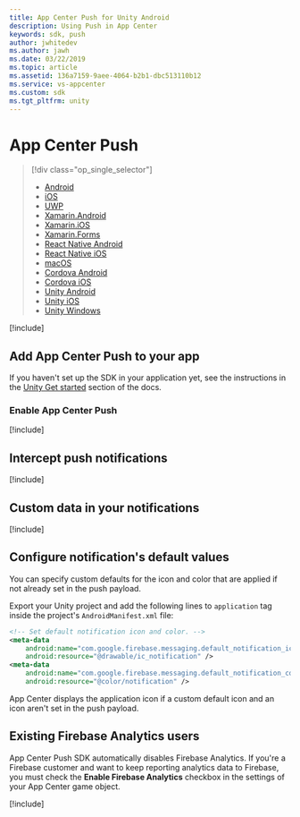 ```yaml
---
title: App Center Push for Unity Android
description: Using Push in App Center
keywords: sdk, push
author: jwhitedev
ms.author: jawh
ms.date: 03/22/2019
ms.topic: article
ms.assetid: 136a7159-9aee-4064-b2b1-dbc513110b12
ms.service: vs-appcenter
ms.custom: sdk
ms.tgt_pltfrm: unity
---
```


# App Center Push

> [!div  class="op_single_selector"]
> * [Android](android.md)
> * [iOS](ios.md)
> * [UWP](uwp.md)
> * [Xamarin.Android](xamarin-android.md)
> * [Xamarin.iOS](xamarin-ios.md)
> * [Xamarin.Forms](xamarin-forms.md)
> * [React Native Android](react-native-android.md)
> * [React Native iOS](react-native-ios.md)
> * [macOS](macos.md)
> * [Cordova Android](cordova-android.md)
> * [Cordova iOS](cordova-ios.md)
> * [Unity Android](unity-android.md)
> * [Unity iOS](unity-ios.md)
> * [Unity Windows](unity-windows.md)

[!include[](introduction-android.md)]

## Add App Center Push to your app

If you haven't set up the SDK in your application yet, see the instructions in the [Unity Get started](~/sdk/getting-started/unity.md) section of the docs.

### Enable App Center Push

[!include[](unity-enable.md)]

## Intercept push notifications

[!include[](unity-intercept.md)]

## Custom data in your notifications

[!include[](custom-data-android.md)]

## Configure notification's default values

You can specify custom defaults for the icon and color that are applied if not already set in the push payload.

Export your Unity project and add the following lines to `application` tag inside the project's `AndroidManifest.xml` file:

```xml
<!-- Set default notification icon and color. -->
<meta-data
    android:name="com.google.firebase.messaging.default_notification_icon"
    android:resource="@drawable/ic_notification" />
<meta-data
    android:name="com.google.firebase.messaging.default_notification_color"
    android:resource="@color/notification" />
```

App Center displays the application icon if a custom default icon and an icon aren't set in the push payload.

## Existing Firebase Analytics users

App Center Push SDK automatically disables Firebase Analytics. If you're a Firebase customer and want to keep reporting analytics data to Firebase, you must check the **Enable Firebase Analytics** checkbox in the settings of your App Center game object.

[!include[](unity-api-enable.md)]

